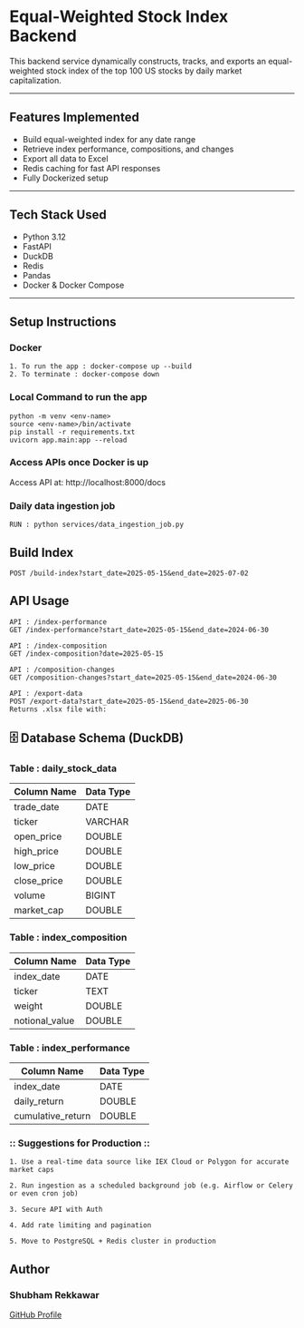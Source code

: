 # Equal-Weighted Stock Index Backend

This backend service dynamically constructs, tracks, and exports an equal-weighted stock index of the top 100 US stocks by daily market capitalization.

---

## Features Implemented

- Build equal-weighted  index for any date range
- Retrieve index performance, compositions, and changes
- Export all data to Excel
- Redis caching for fast API responses
- Fully Dockerized setup

---

## Tech Stack Used

- Python 3.12
- FastAPI
- DuckDB
- Redis
- Pandas
- Docker & Docker Compose

---

## Setup Instructions

### Docker
    1. To run the app : docker-compose up --build
    2. To terminate : docker-compose down

### Local Command to run the app

    python -m venv <env-name>
    source <env-name>/bin/activate
    pip install -r requirements.txt
    uvicorn app.main:app --reload

### Access APIs once Docker is up

Access API at: http://localhost:8000/docs

### Daily data ingestion job

    RUN : python services/data_ingestion_job.py

## Build Index
    POST /build-index?start_date=2025-05-15&end_date=2025-07-02

## API Usage
    API : /index-performance
    GET /index-performance?start_date=2025-05-15&end_date=2024-06-30
    
    API : /index-composition
    GET /index-composition?date=2025-05-15
    
    API : /composition-changes
    GET /composition-changes?start_date=2025-05-15&end_date=2024-06-30
    
    API : /export-data
    POST /export-data?start_date=2025-05-15&end_date=2025-06-30
    Returns .xlsx file with:

## 🗄️ Database Schema (DuckDB)
### Table : daily_stock_data

| Column Name | Data Type |
|-------------|-----------|
| trade_date  | DATE      |
| ticker      | VARCHAR   |
| open_price  | DOUBLE    |
| high_price  | DOUBLE    |
| low_price   | DOUBLE    |
| close_price | DOUBLE    |
| volume      | BIGINT    |
| market_cap  | DOUBLE    |


### Table : index_composition

| Column Name    | Data Type |
|----------------|-----------|
| index_date     | DATE      |
| ticker         | TEXT      |
| weight         | DOUBLE    |
| notional_value | DOUBLE    |


### Table : index_performance

| Column Name        | Data Type |
| ------------------ |-----------|
| index\_date        | DATE      |
| daily\_return      | DOUBLE    |
| cumulative\_return | DOUBLE    |

### :: Suggestions for Production ::
    1. Use a real-time data source like IEX Cloud or Polygon for accurate market caps

    2. Run ingestion as a scheduled background job (e.g. Airflow or Celery or even cron job)

    3. Secure API with Auth

    4. Add rate limiting and pagination

    5. Move to PostgreSQL + Redis cluster in production

## Author 
###  Shubham Rekkawar
[GitHub Profile](https://github.com/rekkawarShubham)